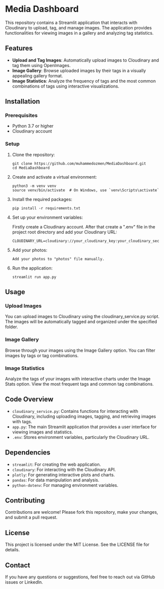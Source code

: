 # Media Dashboard

This repository contains a Streamlit application that interacts with Cloudinary to upload, tag, and manage images. The application provides functionalities for viewing images in a gallery and analyzing tag statistics.

## Features

- **Upload and Tag Images**: Automatically upload images to Cloudinary and tag them using OpenImages.
- **Image Gallery**: Browse uploaded images by their tags in a visually appealing gallery format.
- **Image Statistics**: Analyze the frequency of tags and the most common combinations of tags using interactive visualizations.

## Installation

### Prerequisites

- Python 3.7 or higher
- Cloudinary account

### Setup

1. Clone the repository:

   ```
   git clone https://github.com/muhammedozmen/MediaDashboard.git
   cd MediaDashboard
   ```

2. Create and activate a virtual environment:

   ```
   python3 -m venv venv
   source venv/bin/activate  # On Windows, use `venv\Scripts\activate`
   ```

3. Install the required packages:

   ```
   pip install -r requirements.txt
   ```

4. Set up your environment variables:
   
   Firstly create a Cloudinary account. After that create a ".env" file in the project root directory and add your Cloudinary URL:
   ```
   CLOUDINARY_URL=cloudinary://your_cloudinary_key:your_cloudinary_secret@your_cloudinary_cloud_name
   ```

5. Add your photos:

    ```
    Add your photos to "photos" file manually.
    ```

7. Run the application:

   ```
   streamlit run app.py
   ```

## Usage

### Upload Images

You can upload images to Cloudinary using the cloudinary_service.py script. The images will be automatically tagged and organized under the specified folder.

### Image Gallery

Browse through your images using the Image Gallery option. You can filter images by tags or tag combinations.

### Image Statistics

Analyze the tags of your images with interactive charts under the Image Stats option. View the most frequent tags and common tag combinations.

## Code Overview

- `cloudinary_service.py`: Contains functions for interacting with Cloudinary, including uploading images, tagging, and retrieving images with tags.
- `app.py`: The main Streamlit application that provides a user interface for viewing images and statistics.
- `.env`: Stores environment variables, particularly the Cloudinary URL.

## Dependencies

- `streamlit`: For creating the web application.
- `cloudinary`: For interacting with the Cloudinary API.
- `plotly`: For generating interactive plots and charts.
- `pandas`: For data manipulation and analysis.
- `python-dotenv`: For managing environment variables.

## Contributing

Contributions are welcome! Please fork this repository, make your changes, and submit a pull request.

## License

This project is licensed under the MIT License. See the LICENSE file for details.

## Contact

If you have any questions or suggestions, feel free to reach out via GitHub issues or LinkedIn.
